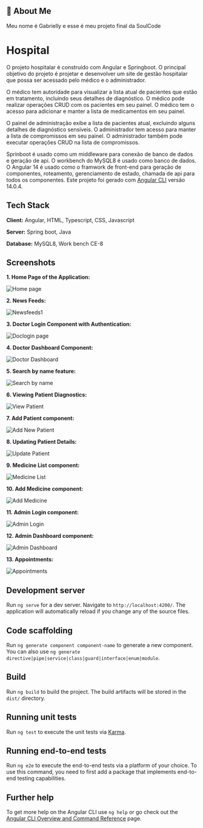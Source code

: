 ## 🚀 About Me
Meu nome é Gabrielly e esse é meu projeto final da SoulCode

# Hospital 

O projeto hospitalar é construído com Angular e Springboot. O principal objetivo do projeto é projetar e desenvolver um site de gestão hospitalar que possa ser acessado pelo médico e o administrador. 

O médico tem autoridade para visualizar a lista atual de pacientes que estão em tratamento, incluindo seus detalhes de diagnóstico. O médico pode realizar operações CRUD com os pacientes em seu painel. O médico tem o acesso para adicionar e manter a lista de medicamentos em seu painel.

O painel de administração exibe a lista de pacientes atual, excluindo alguns detalhes de diagnóstico sensíveis. O administrador tem acesso para manter a lista de compromissos em seu painel. O administrador também pode executar operações CRUD na lista de compromissos. 

Sprinboot é usado como um middleware para conexão de banco de dados e geração de api. O workbench do MySQL8 é usado como banco de dados. O Angular 14 é usado como o framwork de front-end para geração de componentes, roteamento, gerenciamento de estado, chamada de api para todos os componentes. Este projeto foi gerado com [Angular CLI](https://github.com/angular/angular-cli) versão 14.0.4.


## Tech Stack

**Client:** Angular, HTML, Typescript, CSS, Javascript

**Server:** Spring boot, Java

**Database:** MySQL8, Work bench CE-8

## Screenshots
**1. Home Page of the Application:**

![Home page]()

**2. News Feeds:**

![Newsfeeds1]()

**3. Doctor Login Component with Authentication:**

![Doclogin page]()

**4. Doctor Dashboard Component:**

![Doctor Dashboard]()

**5. Search by name feature:**

![Search by name]()

**6. Viewing Patient Diagnostics:**

![View Patient]()

**7. Add Patient component:**

![Add New Patient]()

**8. Updating Patient Details:**

![Update Patient]()

**9. Medicine List component:**

![Medicine List]()

**10. Add Medicine component:**

![Add Medicine]()

**11. Admin Login component:**

![Admin Login]()

**12. Admin Dashboard component:**

![Admin Dashboard]()

**13. Appointments:**

![Appointments]()


## Development server

Run `ng serve` for a dev server. Navigate to `http://localhost:4200/`. The application will automatically reload if you change any of the source files.

## Code scaffolding

Run `ng generate component component-name` to generate a new component. You can also use `ng generate directive|pipe|service|class|guard|interface|enum|module`.

## Build

Run `ng build` to build the project. The build artifacts will be stored in the `dist/` directory.

## Running unit tests

Run `ng test` to execute the unit tests via [Karma](https://karma-runner.github.io).

## Running end-to-end tests

Run `ng e2e` to execute the end-to-end tests via a platform of your choice. To use this command, you need to first add a package that implements end-to-end testing capabilities.

## Further help

To get more help on the Angular CLI use `ng help` or go check out the [Angular CLI Overview and Command Reference](https://angular.io/cli) page.
